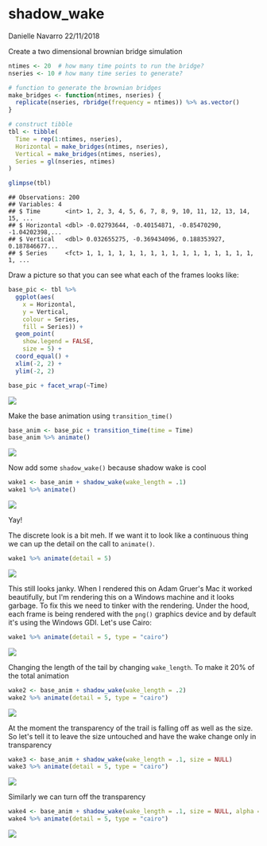 shadow\_wake
================
Danielle Navarro
22/11/2018

Create a two dimensional brownian bridge simulation

``` r
ntimes <- 20  # how many time points to run the bridge?
nseries <- 10 # how many time series to generate?

# function to generate the brownian bridges
make_bridges <- function(ntimes, nseries) {
  replicate(nseries, rbridge(frequency = ntimes)) %>% as.vector()
}

# construct tibble
tbl <- tibble(
  Time = rep(1:ntimes, nseries),
  Horizontal = make_bridges(ntimes, nseries),
  Vertical = make_bridges(ntimes, nseries),
  Series = gl(nseries, ntimes)
)

glimpse(tbl)
```

    ## Observations: 200
    ## Variables: 4
    ## $ Time       <int> 1, 2, 3, 4, 5, 6, 7, 8, 9, 10, 11, 12, 13, 14, 15, ...
    ## $ Horizontal <dbl> -0.02793644, -0.40154871, -0.85470290, -1.04202398,...
    ## $ Vertical   <dbl> 0.032655275, -0.369434096, 0.188353927, 0.187846677...
    ## $ Series     <fct> 1, 1, 1, 1, 1, 1, 1, 1, 1, 1, 1, 1, 1, 1, 1, 1, 1, ...

Draw a picture so that you can see what each of the frames looks like:

``` r
base_pic <- tbl %>%
  ggplot(aes(
    x = Horizontal, 
    y = Vertical, 
    colour = Series,
    fill = Series)) + 
  geom_point(
    show.legend = FALSE,
    size = 5) + 
  coord_equal() + 
  xlim(-2, 2) + 
  ylim(-2, 2)

base_pic + facet_wrap(~Time)
```

![](shadow_wake_files/figure-markdown_github/basepic-1.png)

Make the base animation using `transition_time()`

``` r
base_anim <- base_pic + transition_time(time = Time) 
base_anim %>% animate()
```

![](shadow_wake_files/figure-markdown_github/baseanim-1.gif)

Now add some `shadow_wake()` because shadow wake is cool

``` r
wake1 <- base_anim + shadow_wake(wake_length = .1)
wake1 %>% animate()
```

![](shadow_wake_files/figure-markdown_github/wake1-1.gif)

Yay!

The discrete look is a bit meh. If we want it to look like a continuous thing we can up the detail on the call to `animate()`.

``` r
wake1 %>% animate(detail = 5)
```

![](shadow_wake_files/figure-markdown_github/wake1_detail-1.gif)

This still looks janky. When I rendered this on Adam Gruer's Mac it worked beautifully, but I'm rendering this on a Windows machine and it looks garbage. To fix this we need to tinker with the rendering. Under the hood, each frame is being rendered with the `png()` graphics device and by default it's using the Windows GDI. Let's use Cairo:

``` r
wake1 %>% animate(detail = 5, type = "cairo")
```

![](shadow_wake_files/figure-markdown_github/wake1_cairo-1.gif)

Changing the length of the tail by changing `wake_length`. To make it 20% of the total animation

``` r
wake2 <- base_anim + shadow_wake(wake_length = .2)
wake2 %>% animate(detail = 5, type = "cairo")
```

![](shadow_wake_files/figure-markdown_github/wake2-1.gif)

At the moment the transparency of the trail is falling off as well as the size. So let's tell it to leave the size untouched and have the wake change only in transparency

``` r
wake3 <- base_anim + shadow_wake(wake_length = .1, size = NULL)
wake3 %>% animate(detail = 5, type = "cairo")
```

![](shadow_wake_files/figure-markdown_github/wake3-1.gif)

Similarly we can turn off the transparency

``` r
wake4 <- base_anim + shadow_wake(wake_length = .1, size = NULL, alpha = NULL)
wake4 %>% animate(detail = 5, type = "cairo")
```

![](shadow_wake_files/figure-markdown_github/wake4-1.gif)
